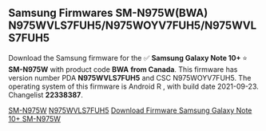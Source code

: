 <h2>Samsung Firmwares SM-N975W(BWA) N975WVLS7FUH5/N975WOYV7FUH5/N975WVLS7FUH5</h2>
Download the Samsung firmware for the ✅ <strong>Samsung Galaxy Note 10+ </strong> ⭐ <strong>SM-N975W</strong> with product code <strong>BWA</strong> <strong> from Canada</strong>. This firmware has version number PDA <strong>N975WVLS7FUH5</strong> and CSC N975WOYV7FUH5. The operating system of this firmware is Android R , with build date 2021-09-23. Changelist <strong>22338387</strong>.


[SM-N975W](https://samfirm.shop/samsung/model/SM-N975W)
[N975WVLS7FUH5](https://samfirm.shop/samsung/pda/N975WVLS7FUH5)
[Download Firmware Samsung Galaxy Note 10+ SM-N975W](https://samfirm.shop/samsung/firmware/458523)

